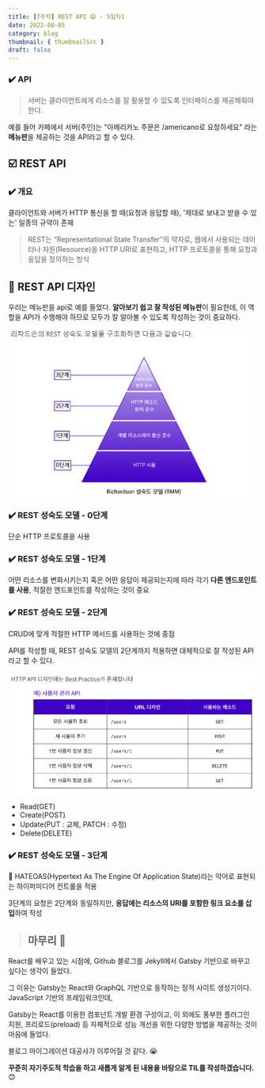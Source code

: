 ```yaml
---
title: [7주차] REST API 😄 - 5일차1
date: 2022-08-05
category: blog
thumbnail: { thumbnailSrc }
draft: false
---
```


### ✔️ API

> 서버는 클라이언트에게 리소스를 잘 활용할 수 있도록 인터페이스를 제공해줘야 한다.

예를 들어 카페에서 서버(주인)는 "아메리카노 주문은 /americano로 요청하세요" 라는 **메뉴판**을 제공하는 것을 API라고 할 수 있다.

## ☑️ REST API

### ✔️ 개요

클라이언트와 서버가 HTTP 통신을 할 때(요청과 응답할 때), '제대로 보내고 받을 수 있는' 일종의 규약이 존재

> REST는 “Representational State Transfer”의 약자로, 웹에서 사용되는 데이터나 자원(Resource)을 HTTP URI로 표현하고, HTTP 프로토콜을 통해 요청과 응답을 정의하는 방식

## 🚩 REST API 디자인

우리는 메뉴판을 api로 예를 들었다.
**알아보기 쉽고 잘 작성된 메뉴판**이 필요한데, 이 역할을 API가 수행해야 하므로 모두가 잘 알아볼 수 있도록 작성하는 것이 중요하다.

![Chinese Salty Egg](./rapi-m.PNG)

### ✔️ REST 성숙도 모델 - 0단계

단순 HTTP 프로토콜을 사용

### ✔️ REST 성숙도 모델 - 1단계

어떤 리소스를 변화시키는지 혹은 어떤 응답이 제공되는지에 따라 각기 **다른 엔드포인트를 사용**, 적절한 엔드포인트를 작성하는 것이 중요

### ✔️ REST 성숙도 모델 - 2단계

CRUD에 맞게 적절한 HTTP 메서드를 사용하는 것에 중점

API를 작성할 때, REST 성숙도 모델의 2단계까지 적용하면 대체적으로 잘 작성된 API라고 할 수 있다.

![Chinese Salty Egg](./BP.PNG)

* Read(GET)
* Create(POST)
* Update(PUT : 교체, PATCH : 수정)
* Delete(DELETE)

### ✔️ REST 성숙도 모델 - 3단계

📍 HATEOAS(Hypertext As The Engine Of Application State)라는 약어로 표현되는 하이퍼미디어 컨트롤을 적용

3단계의 요청은 2단계와 동일하지만, **응답에는 리소스의 URI를 포함한 링크 요소를 삽입**하여 작성

> ## 마무리 👀

React를 배우고 있는 시점에, Github 블로그를 Jekyll에서 Gatsby 기반으로 바꾸고 싶다는 생각이 들었다. 

그 이유는 Gatsby는 React와 GraphQL 기반으로 동작하는 정적 사이트 생성기이다. JavaScript 기반의 프레임워크인데, 

 Gatsby는 React를 이용한 컴포넌트 개발 환경 구성이고, 이 외에도 풍부한 플러그인 지원, 프리로드(preload) 등 자체적으로 성능 개선을 위한 다양한 방법을 제공하는 것이 마음에 들었다.

블로그 마이그레이션 대공사가 이루어질 것 같다. 😭

**꾸준히 자기주도적 학습을 하고 새롭게 알게 된 내용을 바탕으로 TIL를 작성하겠습니다.** 😊